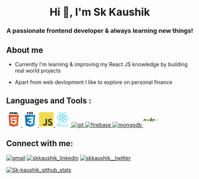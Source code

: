 <h1 align="center">Hi 👋, I'm Sk Kaushik</h1>
<h3 align="center">A passionate frontend developer & always learning new things!</h3>

## About me

- Currently I'm learning & improving my React JS knowledge by building real world projects

- Apart from web devlopment I like to explore on personal finance

## Languages and Tools :

<p align="left"> 
  <a href="https://www.w3.org/html/" target="_blank"> 
   <img src="https://raw.githubusercontent.com/devicons/devicon/master/icons/html5/html5-original-wordmark.svg" alt="html5" width="40" height="40"/> 
  </a>  
  <a href="https://www.w3schools.com/css/" target="_blank"> 
   <img src="https://raw.githubusercontent.com/devicons/devicon/master/icons/css3/css3-original-wordmark.svg" alt="css3" width="40" height="40"/> 
  </a> 
    <a href="https://developer.mozilla.org/en-US/docs/Web/JavaScript" target="_blank"> 
    <img src="https://raw.githubusercontent.com/devicons/devicon/master/icons/javascript/javascript-original.svg" alt="javascript" width="40" height="40"/> 
  </a>
  <a href="https://reactjs.org/" target="_blank"> 
    <img src="https://raw.githubusercontent.com/devicons/devicon/master/icons/react/react-original-wordmark.svg" alt="react" width="40" height="40"/> 
  </a>  
   <a href="https://git-scm.com/" target="_blank"> 
    <img src="https://www.vectorlogo.zone/logos/git-scm/git-scm-icon.svg" alt="git" width="40" height="40"/>
  </a>
  <a href="https://firebase.google.com/" target="_blank"> 
    <img src="https://www.vectorlogo.zone/logos/firebase/firebase-icon.svg" alt="firebase" width="40" height="40"/> 
  </a> 
  <a href="https://www.mongodb.com/" target="_blank"> 
    <img src="https://img.shields.io/badge/MongoDB-4EA94B?style=for-the-badge&logo=mongodb&logoColor=white" alt="mongodb"/> 
  </a> 
  <a href="https://nodejs.org" target="_blank"> 
  <img src="https://raw.githubusercontent.com/devicons/devicon/master/icons/nodejs/nodejs-original-wordmark.svg" alt="nodejs" width="40" height="40"/> 
  </a> 
   </p>

## Connect with me:

<p align="left">
<a href = "mailto:pratik.devle98@gmail.com" target="blank"><img src="https://img.shields.io/badge/Gmail-D14836?style=for-the-badge&logo=gmail&logoColor=white" alt="gmail" /></a>
<a href="https://www.linkedin.com/in/kaushik_sk/" target="blank"><img src="https://img.shields.io/badge/LinkedIn-0077B5?style=for-the-badge&logo=linkedin&logoColor=white" alt="skkaushik_linkedin" /></a>
<a href="https://twitter.com/skkaushik_" target="blank"><img src="https://img.shields.io/badge/Twitter-1DA1F2?style=for-the-badge&logo=twitter&logoColor=white" alt="skkaushik__twitter" /></a>
</p>

<a href="https://github.com/sk-kaushik">
  <img align="center" src="https://github-readme-stats.vercel.app/api?username=Sk-kaushik&show_icons=true&line_height=27&count_private=true&theme=algolia" alt="Sk-kaushik_github_stats" />
</a>
